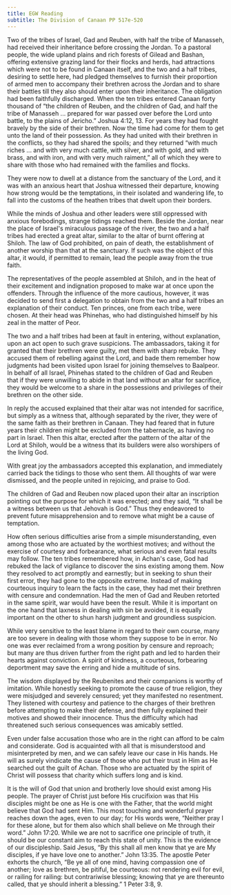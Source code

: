 ```yaml
---
title: EGW Reading
subtitle: The Division of Canaan PP 517e-520
---
```


Two of the tribes of Israel, Gad and Reuben, with half the tribe of Manasseh, had received their inheritance before crossing the Jordan. To a pastoral people, the wide upland plains and rich forests of Gilead and Bashan, offering extensive grazing land for their flocks and herds, had attractions which were not to be found in Canaan itself, and the two and a half tribes, desiring to settle here, had pledged themselves to furnish their proportion of armed men to accompany their brethren across the Jordan and to share their battles till they also should enter upon their inheritance. The obligation had been faithfully discharged. When the ten tribes entered Canaan forty thousand of “the children of Reuben, and the children of Gad, and half the tribe of Manasseh ... prepared for war passed over before the Lord unto battle, to the plains of Jericho.” Joshua 4:12, 13. For years they had fought bravely by the side of their brethren. Now the time had come for them to get unto the land of their possession. As they had united with their brethren in the conflicts, so they had shared the spoils; and they returned “with much riches ... and with very much cattle, with silver, and with gold, and with brass, and with iron, and with very much raiment,” all of which they were to share with those who had remained with the families and flocks.

They were now to dwell at a distance from the sanctuary of the Lord, and it was with an anxious heart that Joshua witnessed their departure, knowing how strong would be the temptations, in their isolated and wandering life, to fall into the customs of the heathen tribes that dwelt upon their borders.

While the minds of Joshua and other leaders were still oppressed with anxious forebodings, strange tidings reached them. Beside the Jordan, near the place of Israel's miraculous passage of the river, the two and a half tribes had erected a great altar, similar to the altar of burnt offering at Shiloh. The law of God prohibited, on pain of death, the establishment of another worship than that at the sanctuary. If such was the object of this altar, it would, if permitted to remain, lead the people away from the true faith.

The representatives of the people assembled at Shiloh, and in the heat of their excitement and indignation proposed to make war at once upon the offenders. Through the influence of the more cautious, however, it was decided to send first a delegation to obtain from the two and a half tribes an explanation of their conduct. Ten princes, one from each tribe, were chosen. At their head was Phinehas, who had distinguished himself by his zeal in the matter of Peor.

The two and a half tribes had been at fault in entering, without explanation, upon an act open to such grave suspicions. The ambassadors, taking it for granted that their brethren were guilty, met them with sharp rebuke. They accused them of rebelling against the Lord, and bade them remember how judgments had been visited upon Israel for joining themselves to Baalpeor. In behalf of all Israel, Phinehas stated to the children of Gad and Reuben that if they were unwilling to abide in that land without an altar for sacrifice, they would be welcome to a share in the possessions and privileges of their brethren on the other side.

In reply the accused explained that their altar was not intended for sacrifice, but simply as a witness that, although separated by the river, they were of the same faith as their brethren in Canaan. They had feared that in future years their children might be excluded from the tabernacle, as having no part in Israel. Then this altar, erected after the pattern of the altar of the Lord at Shiloh, would be a witness that its builders were also worshipers of the living God.

With great joy the ambassadors accepted this explanation, and immediately carried back the tidings to those who sent them. All thoughts of war were dismissed, and the people united in rejoicing, and praise to God.

The children of Gad and Reuben now placed upon their altar an inscription pointing out the purpose for which it was erected; and they said, “It shall be a witness between us that Jehovah is God.” Thus they endeavored to prevent future misapprehension and to remove what might be a cause of temptation.

How often serious difficulties arise from a simple misunderstanding, even among those who are actuated by the worthiest motives; and without the exercise of courtesy and forbearance, what serious and even fatal results may follow. The ten tribes remembered how, in Achan's case, God had rebuked the lack of vigilance to discover the sins existing among them. Now they resolved to act promptly and earnestly; but in seeking to shun their first error, they had gone to the opposite extreme. Instead of making courteous inquiry to learn the facts in the case, they had met their brethren with censure and condemnation. Had the men of Gad and Reuben retorted in the same spirit, war would have been the result. While it is important on the one hand that laxness in dealing with sin be avoided, it is equally important on the other to shun harsh judgment and groundless suspicion.

While very sensitive to the least blame in regard to their own course, many are too severe in dealing with those whom they suppose to be in error. No one was ever reclaimed from a wrong position by censure and reproach; but many are thus driven further from the right path and led to harden their hearts against conviction. A spirit of kindness, a courteous, forbearing deportment may save the erring and hide a multitude of sins.

The wisdom displayed by the Reubenites and their companions is worthy of imitation. While honestly seeking to promote the cause of true religion, they were misjudged and severely censured; yet they manifested no resentment. They listened with courtesy and patience to the charges of their brethren before attempting to make their defense, and then fully explained their motives and showed their innocence. Thus the difficulty which had threatened such serious consequences was amicably settled.

Even under false accusation those who are in the right can afford to be calm and considerate. God is acquainted with all that is misunderstood and misinterpreted by men, and we can safely leave our case in His hands. He will as surely vindicate the cause of those who put their trust in Him as He searched out the guilt of Achan. Those who are actuated by the spirit of Christ will possess that charity which suffers long and is kind.

It is the will of God that union and brotherly love should exist among His people. The prayer of Christ just before His crucifixion was that His disciples might be one as He is one with the Father, that the world might believe that God had sent Him. This most touching and wonderful prayer reaches down the ages, even to our day; for His words were, “Neither pray I for these alone, but for them also which shall believe on Me through their word.” John 17:20. While we are not to sacrifice one principle of truth, it should be our constant aim to reach this state of unity. This is the evidence of our discipleship. Said Jesus, “By this shall all men know that ye are My disciples, if ye have love one to another.” John 13:35. The apostle Peter exhorts the church, “Be ye all of one mind, having compassion one of another; love as brethren, be pitiful, be courteous: not rendering evil for evil, or railing for railing: but contrariwise blessing; knowing that ye are thereunto called, that ye should inherit a blessing.” 1 Peter 3:8, 9.